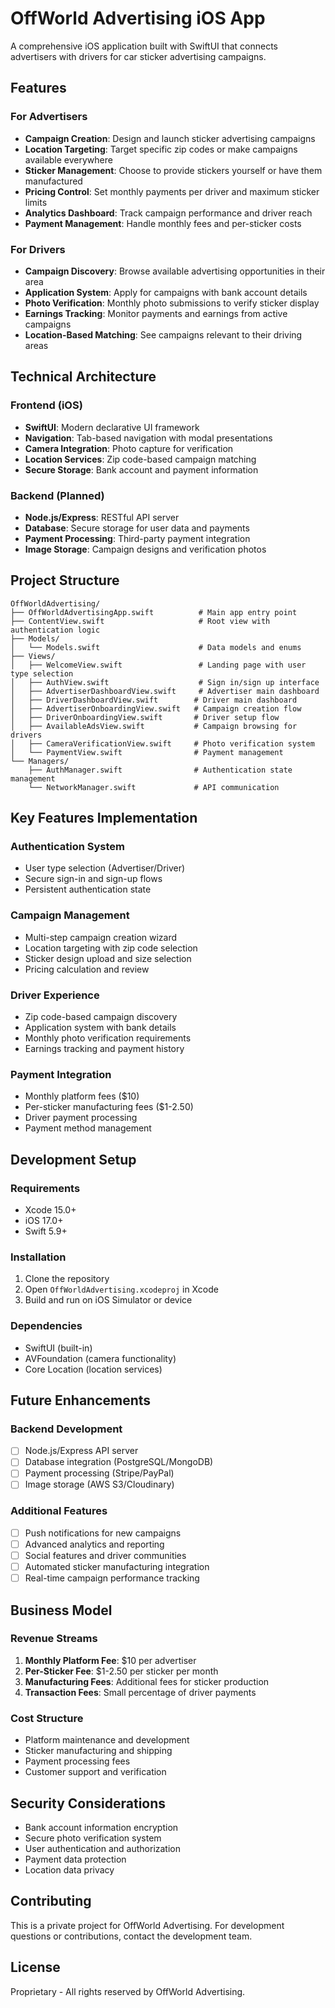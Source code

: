 # OffWorld Advertising iOS App

A comprehensive iOS application built with SwiftUI that connects advertisers with drivers for car sticker advertising campaigns.

## Features

### For Advertisers
- **Campaign Creation**: Design and launch sticker advertising campaigns
- **Location Targeting**: Target specific zip codes or make campaigns available everywhere
- **Sticker Management**: Choose to provide stickers yourself or have them manufactured
- **Pricing Control**: Set monthly payments per driver and maximum sticker limits
- **Analytics Dashboard**: Track campaign performance and driver reach
- **Payment Management**: Handle monthly fees and per-sticker costs

### For Drivers
- **Campaign Discovery**: Browse available advertising opportunities in their area
- **Application System**: Apply for campaigns with bank account details
- **Photo Verification**: Monthly photo submissions to verify sticker display
- **Earnings Tracking**: Monitor payments and earnings from active campaigns
- **Location-Based Matching**: See campaigns relevant to their driving areas

## Technical Architecture

### Frontend (iOS)
- **SwiftUI**: Modern declarative UI framework
- **Navigation**: Tab-based navigation with modal presentations
- **Camera Integration**: Photo capture for verification
- **Location Services**: Zip code-based campaign matching
- **Secure Storage**: Bank account and payment information

### Backend (Planned)
- **Node.js/Express**: RESTful API server
- **Database**: Secure storage for user data and payments
- **Payment Processing**: Third-party payment integration
- **Image Storage**: Campaign designs and verification photos

## Project Structure

```
OffWorldAdvertising/
├── OffWorldAdvertisingApp.swift          # Main app entry point
├── ContentView.swift                     # Root view with authentication logic
├── Models/
│   └── Models.swift                      # Data models and enums
├── Views/
│   ├── WelcomeView.swift                 # Landing page with user type selection
│   ├── AuthView.swift                    # Sign in/sign up interface
│   ├── AdvertiserDashboardView.swift     # Advertiser main dashboard
│   ├── DriverDashboardView.swift        # Driver main dashboard
│   ├── AdvertiserOnboardingView.swift   # Campaign creation flow
│   ├── DriverOnboardingView.swift       # Driver setup flow
│   ├── AvailableAdsView.swift           # Campaign browsing for drivers
│   ├── CameraVerificationView.swift     # Photo verification system
│   └── PaymentView.swift                # Payment management
└── Managers/
    ├── AuthManager.swift                # Authentication state management
    └── NetworkManager.swift             # API communication
```

## Key Features Implementation

### Authentication System
- User type selection (Advertiser/Driver)
- Secure sign-in and sign-up flows
- Persistent authentication state

### Campaign Management
- Multi-step campaign creation wizard
- Location targeting with zip code selection
- Sticker design upload and size selection
- Pricing calculation and review

### Driver Experience
- Zip code-based campaign discovery
- Application system with bank details
- Monthly photo verification requirements
- Earnings tracking and payment history

### Payment Integration
- Monthly platform fees ($10)
- Per-sticker manufacturing fees ($1-2.50)
- Driver payment processing
- Payment method management

## Development Setup

### Requirements
- Xcode 15.0+
- iOS 17.0+
- Swift 5.9+

### Installation
1. Clone the repository
2. Open `OffWorldAdvertising.xcodeproj` in Xcode
3. Build and run on iOS Simulator or device

### Dependencies
- SwiftUI (built-in)
- AVFoundation (camera functionality)
- Core Location (location services)

## Future Enhancements

### Backend Development
- [ ] Node.js/Express API server
- [ ] Database integration (PostgreSQL/MongoDB)
- [ ] Payment processing (Stripe/PayPal)
- [ ] Image storage (AWS S3/Cloudinary)

### Additional Features
- [ ] Push notifications for new campaigns
- [ ] Advanced analytics and reporting
- [ ] Social features and driver communities
- [ ] Automated sticker manufacturing integration
- [ ] Real-time campaign performance tracking

## Business Model

### Revenue Streams
1. **Monthly Platform Fee**: $10 per advertiser
2. **Per-Sticker Fee**: $1-2.50 per sticker per month
3. **Manufacturing Fees**: Additional fees for sticker production
4. **Transaction Fees**: Small percentage of driver payments

### Cost Structure
- Platform maintenance and development
- Sticker manufacturing and shipping
- Payment processing fees
- Customer support and verification

## Security Considerations

- Bank account information encryption
- Secure photo verification system
- User authentication and authorization
- Payment data protection
- Location data privacy

## Contributing

This is a private project for OffWorld Advertising. For development questions or contributions, contact the development team.

## License

Proprietary - All rights reserved by OffWorld Advertising.
